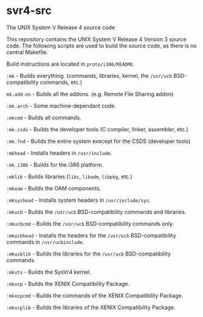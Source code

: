 # svr4-src
The UNIX System V Release 4 source code

This repository contains the UNIX System V Release 4 Version 3 source code. The following scripts are used to build the source code, as there is no central Makefile.

Build instructions are located in `proto/i386/README`.

`:mk` - Builds everything. (commands, libraries, kernel, the `/usr/ucb` BSD-compatibility commands, etc.)

`mk.add-on` - Builds all the addons. (e.g. Remote File Sharing addon)

`:mk.arch` - Some machine-dependant code.

`:mkcmd` - Builds all commands.

`:mk.csds` - Builds the developer tools (C compiler, linker, assembler, etc.)

`:mk.fnd` - Builds the entire system execept for the CSDS (developer tools)

`:mkhead` - Installs headers in `/usr/include`.

`:mk.i386` - Builds for the i386 platform.

`:mklib` - Builds libraries (`libc`, `libadm`, `libpkg`, etc.)

`:mkoam` - Builds the OAM components.

`:mksyshead` - Installs system headers in `/usr/include/sys`.

`:mkucb` - Builds the `/usr/ucb` BSD-compatibility commands and libraries.

`:mkucbcmd` - Builds the `/usr/ucb` BSD-compatibility commands only.

`:mkucbhead` - Installs the headers for the `/usr/ucb` BSD-compatibility commands in `/usr/ucbinclude`.

`:mkucblib` - Builds the libraries for the `/usr/ucb` BSD-compatibility commands.

`:mkuts` - Builds the SysVr4 kernel.

`:mkxcp` - Builds the XENIX Compatibility Package.

`:mkxcpcmd` - Builds the commands of the XENIX Compatibility Package.

`:mkxcplib` - Builds the libraries of the XENIX Compatibility Package.


